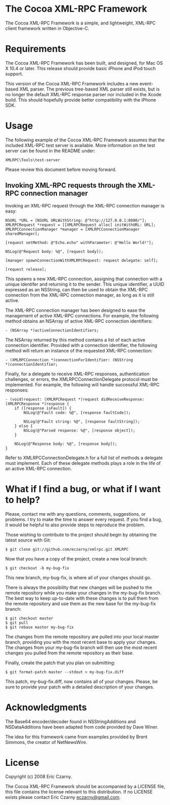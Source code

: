 # The Cocoa XML-RPC Framework

The  Cocoa  XML-RPC  Framework  is  a  simple,  and  lightweight, XML-RPC client
framework written in Objective-C.

# Requirements

The  Cocoa  XML-RPC Framework has been built, and designed, for Mac OS X 10.4 or
later. This release should provide basic iPhone and iPod touch support.

This  version  of  the  Cocoa  XML-RPC  Framework includes a new event-based XML
parser.  The  previous  tree-based XML parser still exists, but is no longer the
default  XML-RPC  response  parser  nor included in the Xcode build. This should
hopefully provide better compatibility with the iPhone SDK.

# Usage

The  following  example of the Cocoa XML-RPC Framework assumes that the included
XML-RPC  test  server  is  available. More information on the test server can be
found in the README under:

    XMLRPC\Tools\test-server

Please review this document before moving forward.

## Invoking XML-RPC requests through the XML-RPC connection manager

Invoking an XML-RPC request through the XML-RPC connection manager is easy:

    NSURL *URL = [NSURL URLWithString: @"http://127.0.0.1:8080/"];	
    XMLRPCRequest *request = [[XMLRPCRequest alloc] initWithURL: URL];
    XMLRPCConnectionManager *manager = [XMLRPCConnectionManager sharedManager];
    
    [request setMethod: @"Echo.echo" withParameter: @"Hello World!"];
    
    NSLog(@"Request body: %@", [request body]);
    
    [manager spawnConnectionWithXMLRPCRequest: request delegate: self];
    
    [request release];

This  spawns  a  new XML-RPC connection, assigning that connection with a unique
identifer  and  returning  it  to  the  sender.  This  unique identifier, a UUID
expressed as an NSString, can then be used to obtain the XML-RPC connection from
the XML-RPC connection manager, as long as it is still active.

The  XML-RPC  connection  manager  has  been  designed to ease the management of
active XML-RPC connections. For example, the following method obtains an NSArray
of active XML-RPC connection identifiers:

    - (NSArray *)activeConnectionIdentifiers;

The  NSArray  returned  by this method contains a list of each active connection
identifier.  Provided  with  a  connection identifier, the following method will
return an instance of the requested XML-RPC connection:

    - (XMLRPCConnection *)connectionForIdentifier: (NSString *)connectionIdentifier;

Finally, for a delegate to receive XML-RPC responses, authentication challenges,
or  errors,  the  XMLRPCConnectionDelegate  protocol  must  be  implemented. For
example, the following will handle successful XML-RPC responses:

    - (void)request: (XMLRPCRequest *)request didReceiveResponse: (XMLRPCResponse *)response {
        if ([response isFault]) {
            NSLog(@"Fault code: %@", [response faultCode]);
            
            NSLog(@"Fault string: %@", [response faultString]);
        } else {
            NSLog(@"Parsed response: %@", [response object]);
        }

        NSLog(@"Response body: %@", [response body]);
    }

Refer  to  XMLRPCConnectionDelegate.h for a full list of methods a delegate must
implement.  Each of these delegate methods plays a role in the life of an active
XML-RPC connection. 

# What if I find a bug, or what if I want to help?

Please, contact me with any questions, comments, suggestions, or problems. I try
to  make  the  time  to  answer  every  request.  If you find a bug, it would be
helpful to also provide steps to reproduce the problem.

Those  wishing  to  contribute  to  the  project  should  begin by obtaining the
latest source with Git:

    $ git clone git://github.com/eczarny/xmlrpc.git XMLRPC

Now that you have a copy of the project, create a new local branch:

    $ git checkout -b my-bug-fix

This new branch, my-bug-fix, is where all of your changes should go.

There  is  always  the possibility that new changes will be pushed to the remote
repository while you make your changes in the my-bug-fix branch. The best way to
keep  up-to-date  with  these changes is to pull them from the remote repository
and use them as the new base for the my-bug-fix branch:

    $ git checkout master
    $ git pull
    $ git rebase master my-bug-fix

The changes from the remote repository are pulled into your local master branch,
providing  you with the most recent base to apply your changes. The changes from
your my-bug-fix branch will then use the most recent changes you pulled from the
remote repository as their base.

Finally, create the patch that you plan on submitting:

    $ git format-patch master --stdout > my-bug-fix.diff

This  patch,  my-bug-fix.diff, now contains all of your changes. Please, be sure
to provide your patch with a detailed description of your changes.

# Acknowledgments

The  Base64  encoder/decoder found in NSStringAdditions and NSDataAdditions have
been adapted from code provided by Dave Winer.

The  idea  for  this framework came from examples provided by Brent Simmons, the
creator of NetNewsWire.

# License

Copyright (c) 2008 Eric Czarny.

The  Cocoa XML-RPC Framework  should  be  accompanied  by  a  LICENSE file, this
file  contains  the  license relevant to this distribution. If no LICENSE exists
please contact Eric Czarny <eczarny@gmail.com>.
